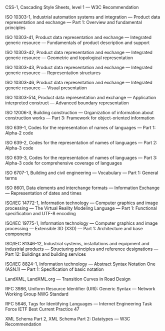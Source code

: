 CSS-1,
Cascading Style Sheets, level 1 — W3C Recommendation
 
ISO 10303-1,
Industrial automation systems and integration — Product data representation and exchange — Part 1: Overview and fundamental principles
 
ISO 10303-41,
Product data representation and exchange — Integrated generic resource — Fundamentals of product description and support

ISO 10303-42,
Product data representation and exchange — Integrated generic resource — Geometric and topological representation
 
ISO 10303-43,
Product data representation and exchange — Integrated generic resource — Representation structures

ISO 10303-46,
Product data representation and exchange — Integrated generic resource — Visual presentation

ISO 10303-514,
Product data representation and exchange — Application interpreted construct — Advanced boundary representation
 
ISO 12006-3,
Building construction — Organization of information about construction works — Part 3: Framework for object-oriented information
 
ISO 639-1,
Codes for the representation of names of languages — Part 1: Alpha-2 code
 
ISO 639-2,
Codes for the representation of names of languages — Part 2: Alpha-3 code

ISO 639-3,
Codes for the representation of names of languages — Part 3: Alpha-3 code for comprehensive coverage of languages
 
ISO 6707-1,
Building and civil engineering — Vocabulary — Part 1: General terms

ISO 8601,
Data elements and interchange formats — Information Exchange — Representation of dates and times

ISO/IEC 14772-1,
Information technology — Computer graphics and image processing — The Virtual Reality Modeling Language — Part 1: Functional specification and UTF-8 encoding

ISO/IEC 19775-1,
Information technology — Computer graphics and image processing — Extensible 3D (X3D) — Part 1: Architecture and base components

ISO/IEC 81346-12,
Industrial systems, installations and equipment and industrial products — Structuring principles and reference designations — Part 12: Buildings and building services
 
ISO/IEC 8824-1,
Information technology — Abstract Syntax Notation One (ASN.1) — Part 1: Specification of basic notation

LandXML,
LandXML.org — Transition Curves in Road Design

RFC 3986,
Uniform Resource Identifier (URI): Generic Syntax — Network Working Group NWG Standard

RFC 5646,
Tags for Identifying Languages — Internet Engineering Task Force IETF Best Current Practice 47
 
XML Schema Part 2,
XML Schema Part 2: Datatypes — W3C Recommendation
